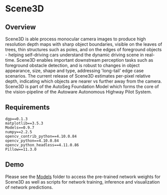 # Scene3D

## Overview

Scene3D is able process monocular camera images to produce high resolution depth maps with sharp object boundaries, visible on the leaves of trees, thin structures such as poles, and on the edges of foreground objects - helping self-driving cars understand the dynamic driving scene in real-time. Scene3D enables important downstream perception tasks such as foreground obstacle detection, and is robust to changes in object appearance, size, shape and type, addressing 'long-tail' edge case scenarios. The current release of Scene3D estimates per-pixel relative depth, indicating which objects are nearer vs further away from the camera. Scene3D is part of the AutoSeg Foundation Model which forms the core of the vision-pipeline of the Autoware Autonomous Highway Pilot System.

## Requirements
```
dgp==0.1.3
matplotlib==3.5.3
Models==0.9.7
numpy==2.2.5
opencv_contrib_python==4.10.0.84
opencv_python==4.10.0.84
opencv_python_headless==4.11.0.86
Pillow==11.3.0
```

## Demo
Please see the [Models](https://github.com/autowarefoundation/autoware.privately-owned-vehicles/tree/main/Models) folder to access the pre-trained network weights for Scene3D as well as scripts for network training, inference and visualization of network predictions.
